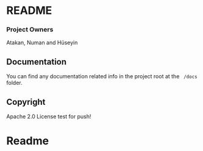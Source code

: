 # README

### Project Owners

Atakan, Numan and Hüseyin

## Documentation

You can find any documentation related info in the project root at the ``` /docs``` folder.

## Copyright
Apache 2.0 License
test for push!
# Readme
